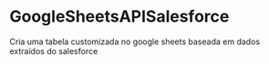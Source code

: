 # GoogleSheetsAPISalesforce

Cria uma tabela customizada no google sheets baseada em dados extraídos do salesforce
